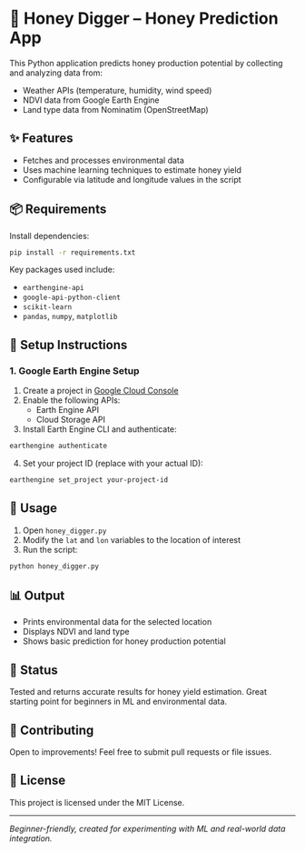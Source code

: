 # 🍯 Honey Digger – Honey Prediction App

This Python application predicts honey production potential by collecting and analyzing data from:

- Weather APIs (temperature, humidity, wind speed)
- NDVI data from Google Earth Engine
- Land type data from Nominatim (OpenStreetMap)

## ✨ Features

- Fetches and processes environmental data
- Uses machine learning techniques to estimate honey yield
- Configurable via latitude and longitude values in the script

## 📦 Requirements

Install dependencies:

```bash
pip install -r requirements.txt
```

Key packages used include:
- `earthengine-api`
- `google-api-python-client`
- `scikit-learn`
- `pandas`, `numpy`, `matplotlib`

## 🚧 Setup Instructions

### 1. Google Earth Engine Setup

1. Create a project in [Google Cloud Console](https://console.cloud.google.com/)
2. Enable the following APIs:
   - Earth Engine API
   - Cloud Storage API
3. Install Earth Engine CLI and authenticate:

```bash
earthengine authenticate
```

4. Set your project ID (replace with your actual ID):

```bash
earthengine set_project your-project-id
```

## 🔄 Usage

1. Open `honey_digger.py`
2. Modify the `lat` and `lon` variables to the location of interest
3. Run the script:

```bash
python honey_digger.py
```

## 📊 Output

- Prints environmental data for the selected location
- Displays NDVI and land type
- Shows basic prediction for honey production potential

## 📅 Status

Tested and returns accurate results for honey yield estimation. Great starting point for beginners in ML and environmental data.

## 🙋 Contributing

Open to improvements! Feel free to submit pull requests or file issues.

## 📄 License

This project is licensed under the MIT License.

---

*Beginner-friendly, created for experimenting with ML and real-world data integration.*

